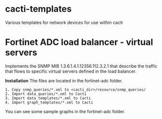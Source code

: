 # cacti-templates
Various templates for network devices for use within cacti

# Fortinet ADC load balancer - virtual servers #
Implements the SNMP MIB 1.3.6.1.4.1.12356.112.3.2.1 that describe the traffic that flows to specific virtual servers defined in the load balancer.

**Installation**
The files are located in the fortinet-adc folder.
```
1. Copy snmp_queries/*.xml to <cacti_dir>/resource/snmp_queries/
2. Import data_queries/*.xml to Cacti
3. Import data_templates/*.xml to Cacti
4. Import graph_templates/*.xml to Cacti
```

You can see some sample graphs in the fortinet-adc folder.


